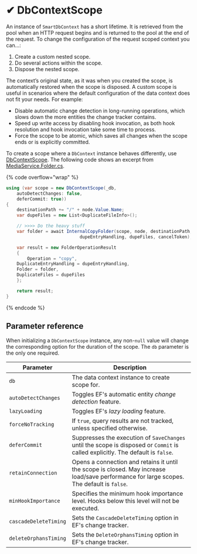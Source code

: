 # ✔ DbContextScope

An instance of `SmartDbContext` has a short lifetime. It is retrieved from the pool when an HTTP request begins and is returned to the pool at the end of the request. To change the configuration of the request scoped context you can...:

1. Create a custom nested scope.
2. Do several actions within the scope.
3. Dispose the nested scope.

The context’s original state, as it was when you created the scope, is automatically restored when the scope is disposed. A custom scope is useful in scenarios where the default configuration of the data context does not fit your needs. For example:

* Disable automatic change detection in long-running operations, which slows down the more entities the change tracker contains.
* Speed up write access by disabling hook invocation, as both hook resolution and hook invocation take some time to process.
* Force the scope to be atomic, which saves all changes when the scope ends or is explicitly committed.

To create a scope where a `DbContext` instance behaves differently, use [DbContextScope](https://github.com/smartstore/Smartstore/blob/main/src/Smartstore/Data/DbContextScope.cs). The following code shows an excerpt from [MediaService.Folder.cs](https://github.com/smartstore/Smartstore/blob/main/src/Smartstore.Core/Content/Media/MediaService.Folder.cs).

{% code overflow="wrap" %}
```csharp
using (var scope = new DbContextScope(_db, 
    autoDetectChanges: false,
    deferCommit: true))
{
    destinationPath += "/" + node.Value.Name;
    var dupeFiles = new List<DuplicateFileInfo>();

    // >>>> Do the heavy stuff
    var folder = await InternalCopyFolder(scope, node, destinationPath,
                            dupeEntryHandling, dupeFiles, cancelToken);

    var result = new FolderOperationResult
    {
        Operation = "copy",
	DuplicateEntryHandling = dupeEntryHandling,
	Folder = folder,
	DuplicateFiles = dupeFiles
    };

    return result;
}
```
{% endcode %}

## Parameter reference

When initializing a `DbContextScope` instance, any non-`null` value will change the corresponding option for the duration of the scope. The `db` parameter is the only one required.

| Parameter             | Description                                                                                                                               |
| --------------------- | ----------------------------------------------------------------------------------------------------------------------------------------- |
| `db`                  | The data context instance to create scope for.                                                                                            |
| `autoDetectChanges`   | Toggles EF's automatic entity _change detection_ feature.                                                                                 |
| `lazyLoading`         | Toggles EF's _lazy loading_ feature.                                                                                                      |
| `forceNoTracking`     | If `true`, query results are not tracked, unless specified otherwise.                                                                     |
| `deferCommit`         | Suppresses the execution of `SaveChanges` until the scope is disposed or `Commit` is called explicitly. The default is `false`.           |
| `retainConnection`    | Opens a connection and retains it until the scope is closed. May increase load/save performance for large scopes. The default is `false`. |
| `minHookImportance`   | Specifies the minimum hook importance level. Hooks below this level will not be executed.                                                 |
| `cascadeDeleteTiming` | Sets the `CascadeDeleteTiming` option in EF's change tracker.                                                                             |
| `deleteOrphansTiming` | Sets the `DeleteOrphansTiming` option in EF's change tracker.                                                                             |
